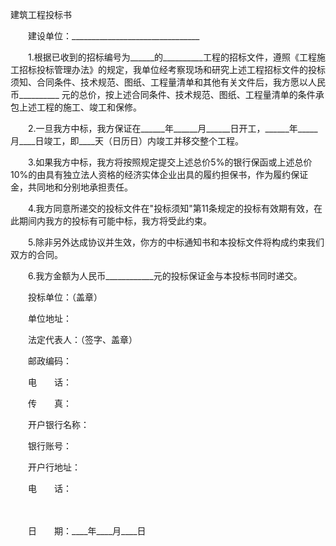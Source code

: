 



建筑工程投标书



 

　　建设单位：________________________________　　

　　1.根据已收到的招标编号为______的__________工程的招标文件，遵照《工程施工招标投标管理办法》的规定，我单位经考察现场和研究上述工程招标文件的投标须知、合同条件、技术规范、图纸、工程量清单和其他有关文件后，我方愿以人民币__________ 元的总价，按上述合同条件、技术规范、图纸、工程量清单的条件承包上述工程的施工、竣工和保修。

　　2.一旦我方中标，我方保证在______年______月______日开工，______年_____月____日竣工，即____天（日历日）内竣工并移交整个工程。

　　3.如果我方中标，我方将按照规定提交上述总价5%的银行保函或上述总价10%的由具有独立法人资格的经济实体企业出具的履约担保书，作为履约保证金，共同地和分别地承担责任。

　　4.我方同意所递交的投标文件在"投标须知"第11条规定的投标有效期有效，在此期间内我方的投标有可能中标，我方将受此约束。

　　5.除非另外达成协议并生效，你方的中标通知书和本投标文件将构成约束我们双方的合同。

　　6.我方金额为人民币____________元的投标保证金与本投标书同时递交。　　

　　投标单位：（盖章）

　　单位地址：

　　法定代表人：（签字、盖章）

　　邮政编码：

　　电　　话：

　　传　　真：

　　开户银行名称：

　　银行账号：

　　开户行地址：

　　电　　话：

　　


 　　日　　期：____年____月____日
 
　　



　　